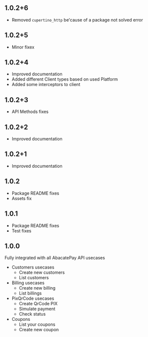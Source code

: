 ## 1.0.2+6

- Removed `cupertino_http` be'cause of a package not solved error

## 1.0.2+5

- Minor fixex

## 1.0.2+4

- Improved documentation
- Added different Client types based on used Platform
- Added some interceptors to client

## 1.0.2+3

- API Methods fixes

## 1.0.2+2

- Improved documentation

## 1.0.2+1

- Improved documentation

## 1.0.2

- Package README fixes
- Assets fix

## 1.0.1

- Package README fixes
- Test fixes

## 1.0.0

Fully integrated with all AbacatePay API usecases

- Customers usecases
  - Create new customers
  - List customers
- Billing usecases
  - Create new billing
  - List billings
- PixQrCode usecases
  - Create QrCode PIX
  - Simulate payment
  - Check status
- Coupons
  - List your coupons
  - Create new coupon
